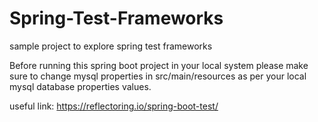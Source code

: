 # Spring-Test-Frameworks
sample project to explore spring test frameworks

Before running this spring boot project in your local system please make sure to change mysql properties in src/main/resources as per your local mysql database properties values.

useful link: https://reflectoring.io/spring-boot-test/